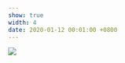 ```yaml
---
show: true
width: 4
date: 2020-01-12 00:01:00 +0800
---
```

<div>
  <img data-src="{{ 'assets/images/australia.jpg' | relative_url }}" class="lazy w-100 rounded-sm" src="{{ '/assets/images/empty_300x200.png' | relative_url }}">
</div>

